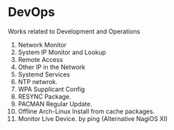 # DevOps
Works related to Development and Operations

1. Network Monitor
2. System IP Monitor and Lookup
3. Remote Access
4. Other IP in the Network 
5. Systemd Services 
6. NTP netwrok.
7. WPA Supplicant Config
8. RESYNC Package.
9. PACMAN Regular Update.
10. Offline Arch-Linux Install from cache packages.
11. Monitor Live Device. by ping (Alternative NagiOS XI)

